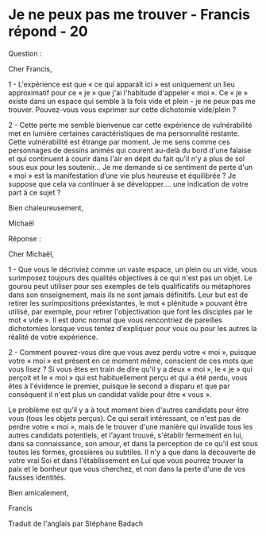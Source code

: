 # Je ne peux pas me trouver - Francis répond - 20

Question :

Cher Francis,

1 - L'exp&eacute;rience est que &laquo;&nbsp;ce qui appara&icirc;t ici&nbsp;&raquo; est uniquement un lieu approximatif pour ce &laquo;&nbsp;je&nbsp;&raquo; que j'ai l'habitude d'appeler &laquo;&nbsp;moi&nbsp;&raquo;. Ce &laquo;&nbsp;je&nbsp;&raquo; existe dans un espace qui semble &agrave; la fois vide et plein - je ne peux pas me trouver. Pouvez-vous vous exprimer sur cette dichotomie vide/plein ?

2 - Cette perte me semble bienvenue car cette exp&eacute;rience de vuln&eacute;rabilit&eacute; met en lumi&egrave;re certaines caract&eacute;ristiques de ma personnalit&eacute; restante. Cette vuln&eacute;rabilit&eacute; est &eacute;trange par moment. Je me sens comme ces personnages de dessins anim&eacute;s qui courent au-del&agrave; du bord d'une falaise et qui continuent &agrave; courir dans l'air en d&eacute;pit du fait qu'il n'y a plus de sol sous eux pour les soutenir... Je me demande si ce sentiment de perte d'un &laquo;&nbsp;moi&nbsp;&raquo; est la manifestation d&rsquo;une vie plus heureuse et &eacute;quilibr&eacute;e ? Je suppose que cela va continuer &agrave; se d&eacute;velopper.... une indication de votre part &agrave; ce sujet ?

Bien chaleureusement,

  

Micha&euml;l

R&eacute;ponse :

Cher Micha&euml;l,

1 - Que vous le d&eacute;criviez comme un vaste espace, un plein ou un vide, vous surimposez toujours des qualit&eacute;s objectives &agrave; ce qui n'est pas un objet. Le gourou peut utiliser pour ses exemples de tels qualificatifs ou m&eacute;taphores dans son enseignement, mais ils ne sont jamais d&eacute;finitifs. Leur but est de retirer les surimpositions pr&eacute;existantes, le mot &laquo;&nbsp;pl&eacute;nitude&nbsp;&raquo; pouvant &ecirc;tre utilis&eacute;, par exemple, pour retirer l'objectivation que font les disciples par le mot &laquo;&nbsp;vide&nbsp;&raquo;. Il est donc normal que vous rencontriez de pareilles dichotomies lorsque vous tentez d'expliquer pour vous ou pour les autres la r&eacute;alit&eacute; de votre exp&eacute;rience.

2 - Comment pouvez-vous dire que vous avez perdu votre &laquo;&nbsp;moi&nbsp;&raquo;, puisque votre &laquo;&nbsp;moi&nbsp;&raquo; est pr&eacute;sent en ce moment m&ecirc;me, conscient de ces mots que vous lisez ? Si vous &ecirc;tes en train de dire qu'il y a deux &laquo;&nbsp;moi&nbsp;&raquo;, le &laquo;&nbsp;je&nbsp;&raquo; qui per&ccedil;oit et le &laquo;&nbsp;moi&nbsp;&raquo; qui est habituellement per&ccedil;u et qui a &eacute;t&eacute; perdu, vous &ecirc;tes &agrave; l'&eacute;vidence le premier, puisque le second a disparu et que par cons&eacute;quent il n'est plus un candidat valide pour &ecirc;tre &laquo;&nbsp;vous&nbsp;&raquo;.

  

Le probl&egrave;me est qu'il y a &agrave; tout moment bien d'autres candidats pour &ecirc;tre vous (tous les objets per&ccedil;us). Ce qui serait int&eacute;ressant, ce n'est pas de perdre votre &laquo;&nbsp;moi&nbsp;&raquo;, mais de le trouver d'une mani&egrave;re qui invalide tous les autres candidats potentiels, et l'ayant trouv&eacute;, s'&eacute;tablir fermement en lui, dans sa connaissance, son amour, et dans la perception de ce qu'il est sous toutes les formes, grossi&egrave;res ou subtiles. Il n'y a que dans la d&eacute;couverte de votre vrai Soi et dans l'&eacute;tablissement en Lui que vous pourrez trouver la paix et le bonheur que vous cherchez, et non dans la perte d'une de vos fausses identit&eacute;s.

Bien amicalement,

Francis

Traduit de l'anglais par St&eacute;phane Badach


